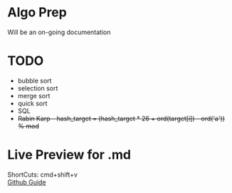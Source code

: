 # Algo Prep

Will be an on-going documentation

# TODO

- bubble sort
- selection sort
- merge sort
- quick sort
- SQL
- ~~Rabin Karp - hash_target = (hash_target * 26 + ord(target[i]) - ord('a')) % mod~~

# Live Preview for .md

ShortCuts: cmd+shift+v \
[Github Guide](https://guides.github.com/features/mastering-markdown/)
